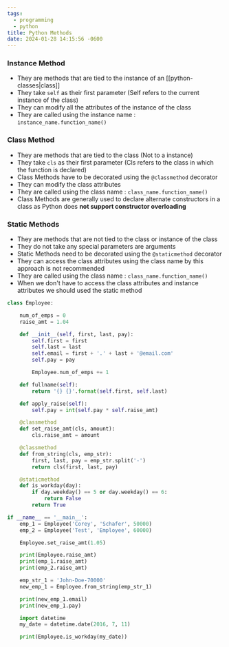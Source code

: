 ```yaml
---
tags:
  - programming
  - python
title: Python Methods
date: 2024-01-28 14:15:56 -0600
---
```


### Instance Method

* They are methods that are tied to the instance of an [[python-classes|class]]
* They take `self` as their first parameter (Self refers to the current instance of the class)
* They can modify all the attributes of the instance of the class
* They are called using the instance name : `instance_name.function_name()`

### Class Method

* They are methods that are tied to the class (Not to a instance)
* They take `cls` as their first parameter (Cls refers to the class in which the function is declared)
* Class Methods have to be decorated using the `@classmethod` decorator
* They can modify the class attributes
* They are called using the class name : `class_name.function_name()`
* Class Methods are generally used to declare alternate constructors in a class as Python does **not support constructor overloading**

### Static Methods

* They are methods that are not tied to the class or instance of the class
* They do not take any special parameters are arguments
* Static Methods need to be decorated using the `@staticmethod` decorator
* They can access the class attributes using the class name by this approach is not recommended
* They are called using the class name : `class_name.function_name()`
* When we don't have to access the class attributes and instance attributes we should used the static method

````python
class Employee:

    num_of_emps = 0
    raise_amt = 1.04

    def __init__(self, first, last, pay):
        self.first = first
        self.last = last
        self.email = first + '.' + last + '@email.com'
        self.pay = pay

        Employee.num_of_emps += 1

    def fullname(self):
        return '{} {}'.format(self.first, self.last)

    def apply_raise(self):
        self.pay = int(self.pay * self.raise_amt)

    @classmethod
    def set_raise_amt(cls, amount):
        cls.raise_amt = amount

    @classmethod
    def from_string(cls, emp_str):
        first, last, pay = emp_str.split('-')
        return cls(first, last, pay)

    @staticmethod
    def is_workday(day):
        if day.weekday() == 5 or day.weekday() == 6:
            return False
        return True

if __name__ == '__main__':
	emp_1 = Employee('Corey', 'Schafer', 50000)
	emp_2 = Employee('Test', 'Employee', 60000)

	Employee.set_raise_amt(1.05)

	print(Employee.raise_amt)
	print(emp_1.raise_amt)
	print(emp_2.raise_amt)

	emp_str_1 = 'John-Doe-70000'
	new_emp_1 = Employee.from_string(emp_str_1)

	print(new_emp_1.email)
	print(new_emp_1.pay)

	import datetime
	my_date = datetime.date(2016, 7, 11)

	print(Employee.is_workday(my_date))
````
